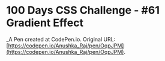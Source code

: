 # 100 Days CSS Challenge - #61 Gradient Effect
 _A Pen created at CodePen.io. Original URL: [https://codepen.io/Anushka_Raj/pen/OqpJPM](https://codepen.io/Anushka_Raj/pen/OqpJPM).

 